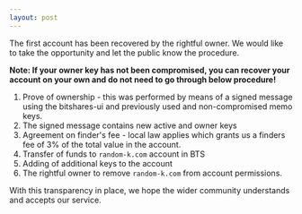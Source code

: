 ```yaml
---
layout: post
---
```


The first account has been recovered by the rightful owner. We would
like to take the opportunity and let the public know the procedure.

**Note: If your owner key has not been compromised, you can recover your
account on your own and do not need to go through below procedure!**

1. Prove of ownership - this was performed by means of a signed message
   using the bitshares-ui and previously used and non-compromised memo
   keys.
2. The signed message contains new active and owner keys
3. Agreement on finder's fee - local law applies which grants us a
   finders fee of 3% of the total value in the account.
4. Transfer of funds to `random-k.com` account in BTS
5. Adding of additional keys to the account
6. The rightful owner to remove `random-k.com` from account permissions.

With this transparency in place, we hope the wider community understands
and accepts our service.
